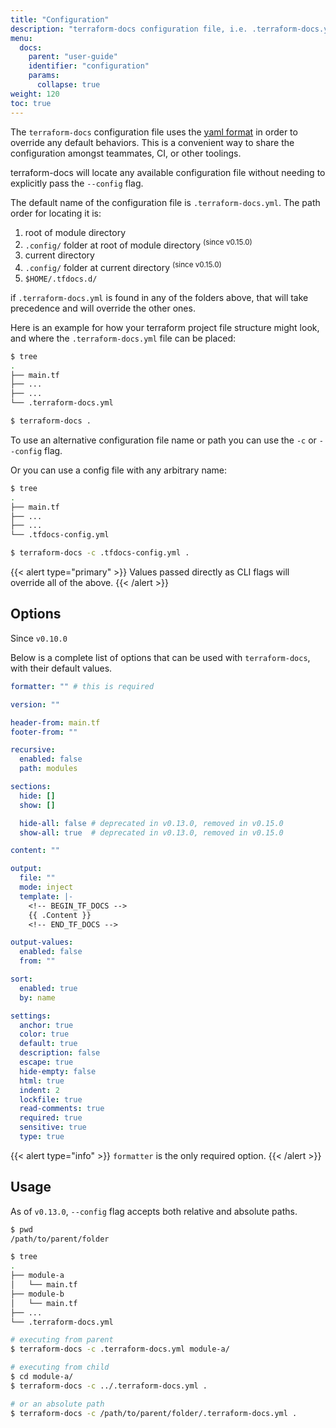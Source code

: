 ```yaml
---
title: "Configuration"
description: "terraform-docs configuration file, i.e. .terraform-docs.yml"
menu:
  docs:
    parent: "user-guide"
    identifier: "configuration"
    params:
      collapse: true
weight: 120
toc: true
---
```


The `terraform-docs` configuration file uses the [yaml format](https://yaml.org/) in order to override any default behaviors.
This is a convenient way to share the configuration amongst teammates, CI, or other toolings.

terraform-docs will locate any available configuration file without needing to explicitly pass the `--config` flag.

The default name of the configuration file is `.terraform-docs.yml`.
The path order for locating it is:

1. root of module directory
1. `.config/` folder at root of module directory <sup class="no-top">(since v0.15.0)</sup>
1. current directory
1. `.config/` folder at current directory <sup class="no-top">(since v0.15.0)</sup>
1. `$HOME/.tfdocs.d/`

if `.terraform-docs.yml` is found in any of the folders above, that will take
precedence and will override the other ones.

Here is an example for how your terraform project file structure might look, and where the `.terraform-docs.yml` file can be placed:

```bash
$ tree
.
├── main.tf
├── ...
├── ...
└── .terraform-docs.yml

$ terraform-docs .
```

To use an alternative configuration file name or path you
can use the `-c` or `--config` flag.

Or you can use a config file with any arbitrary name:

```bash
$ tree
.
├── main.tf
├── ...
├── ...
└── .tfdocs-config.yml

$ terraform-docs -c .tfdocs-config.yml .
```

{{< alert type="primary" >}}
Values passed directly as CLI flags will override all of the above.
{{< /alert >}}

## Options

Since `v0.10.0`

Below is a complete list of options that can be used with `terraform-docs`, with their
default values.

```yaml
formatter: "" # this is required

version: ""

header-from: main.tf
footer-from: ""

recursive:
  enabled: false
  path: modules

sections:
  hide: []
  show: []

  hide-all: false # deprecated in v0.13.0, removed in v0.15.0
  show-all: true  # deprecated in v0.13.0, removed in v0.15.0

content: ""

output:
  file: ""
  mode: inject
  template: |-
    <!-- BEGIN_TF_DOCS -->
    {{ .Content }}
    <!-- END_TF_DOCS -->

output-values:
  enabled: false
  from: ""

sort:
  enabled: true
  by: name

settings:
  anchor: true
  color: true
  default: true
  description: false
  escape: true
  hide-empty: false
  html: true
  indent: 2
  lockfile: true
  read-comments: true
  required: true
  sensitive: true
  type: true
```

{{< alert type="info" >}}
`formatter` is the only required option.
{{< /alert >}}

## Usage

As of `v0.13.0`, `--config` flag accepts both relative and absolute paths.

```bash
$ pwd
/path/to/parent/folder

$ tree
.
├── module-a
│   └── main.tf
├── module-b
│   └── main.tf
├── ...
└── .terraform-docs.yml

# executing from parent
$ terraform-docs -c .terraform-docs.yml module-a/

# executing from child
$ cd module-a/
$ terraform-docs -c ../.terraform-docs.yml .

# or an absolute path
$ terraform-docs -c /path/to/parent/folder/.terraform-docs.yml .
```
